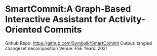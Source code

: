 # SmartCommit:A Graph-Based Interactive Assistant for Activity-Oriented Commits

Github Repo: https://github.com/Symbolk/SmartCommit
Output: tangled changeset decomposition
Venue: FSE
Years: 2021
